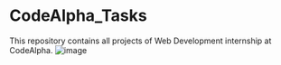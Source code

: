 # CodeAlpha_Tasks
This repository contains all projects of Web Development internship at CodeAlpha.
![image](https://media.licdn.com/dms/image/C4D0BAQFVBPbc6-yxoA/company-logo_200_200/0/1677167041761?e=2147483647&v=beta&t=1SF4xgIVbgQPd1zF9CvaSVTlGr04rRXkc9F3WFKD4hc)
